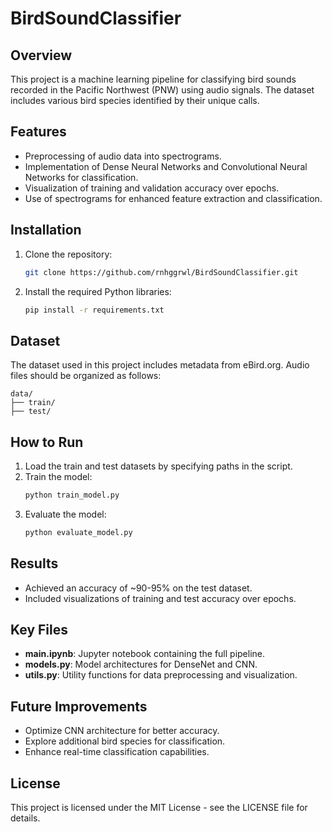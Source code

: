 # BirdSoundClassifier

## Overview
This project is a machine learning pipeline for classifying bird sounds recorded in the Pacific Northwest (PNW) using audio signals. The dataset includes various bird species identified by their unique calls.

## Features
- Preprocessing of audio data into spectrograms.
- Implementation of Dense Neural Networks and Convolutional Neural Networks for classification.
- Visualization of training and validation accuracy over epochs.
- Use of spectrograms for enhanced feature extraction and classification.

## Installation
1. Clone the repository:
   ```bash
   git clone https://github.com/rnhggrwl/BirdSoundClassifier.git
   ```
2. Install the required Python libraries:
   ```bash
   pip install -r requirements.txt
   ```

## Dataset
The dataset used in this project includes metadata from eBird.org. Audio files should be organized as follows:
```
data/
├── train/
├── test/
```

## How to Run
1. Load the train and test datasets by specifying paths in the script.
2. Train the model:
   ```bash
   python train_model.py
   ```
3. Evaluate the model:
   ```bash
   python evaluate_model.py
   ```

## Results
- Achieved an accuracy of ~90-95% on the test dataset.
- Included visualizations of training and test accuracy over epochs.

## Key Files
- **main.ipynb**: Jupyter notebook containing the full pipeline.
- **models.py**: Model architectures for DenseNet and CNN.
- **utils.py**: Utility functions for data preprocessing and visualization.

## Future Improvements
- Optimize CNN architecture for better accuracy.
- Explore additional bird species for classification.
- Enhance real-time classification capabilities.

## License
This project is licensed under the MIT License - see the LICENSE file for details.

